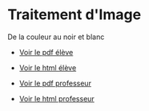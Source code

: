 # Traitement d'Image
De la couleur au noir et blanc

* [Voir le pdf élève](https://github.com/raoulhatterer/TraitementdImage/blob/master/TraitementdImage.pdf)
* [Voir le html élève](http://htmlpreview.github.io/?https://github.com/raoulhatterer/TraitementdImage/blob/master/TraitementdImage.html)


* [Voir le pdf professeur](https://github.com/raoulhatterer/TraitementdImage/blob/master/TraitementdImageProf.pdf)
* [Voir le html professeur](http://htmlpreview.github.io/?https://github.com/raoulhatterer/TraitementdImage/blob/master/TraitementdImageProf.html)


